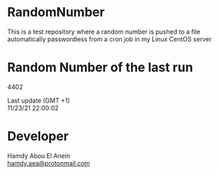 # RandomNumber    
This is a test repository where a random number is pushed to a file automatically passwordless from a cron job in my Linux CentOS server    
# Random Number of the last run   
4402
      
Last update (GMT +1)    
11/23/21 22:00:02
# Developer    
Hamdy Abou El Anein   
hamdy.aea@protonmail.com

